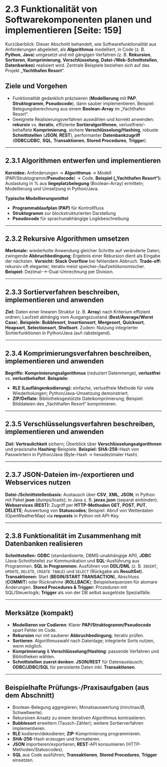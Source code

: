# 2.3 Funktionalität von Softwarekomponenten planen und implementieren [Seite: 159]

Kurzüberblick: Dieser Abschnitt behandelt, wie Softwarefunktionalität aus Anforderungen abgeleitet, als **Algorithmus** modelliert, in Code (z. B. **Python**, **Java**) umgesetzt und mit gängigen Verfahren (z. B. **Rekursion**, **Sortieren**, **Komprimierung**, **Verschlüsselung**, **Datei-/Web-Schnittstellen**, **Datenbanken**) realisiert wird. Zentrale Beispiele beziehen sich auf das Projekt „**Yachthafen Resort**“.

## Ziele und Vorgehen

* Funktionalität gedanklich präzisieren (**Modellierung** mit **PAP**, **Struktogramm**, **Pseudocode**), dann sauber implementieren. Beispiel: Belegungsberechnung aus einem **Boolean-Array** im „Yachthafen Resort“. 
* Geeignete Realisierungsverfahren auswählen und korrekt anwenden: **rekursiv** vs. **iterativ**, effiziente **Sortieralgorithmen**, verlustfreie/-behaftete **Komprimierung**, sichere **Verschlüsselung/Hashing**, robuste **Schnittstellen** (**JSON**, **REST**), performanter **Datenbankzugriff** (**ODBC/JDBC**, **SQL**, **Transaktionen**, **Stored Procedures**, **Trigger**).

---

## 2.3.1 Algorithmen entwerfen und implementieren

**Kernidee:** Anforderungen → **Algorithmus** → Modell (PAP/Struktogramm/**Pseudocode**) → Code.
**Beispiel („Yachthafen Resort“):** Auslastung in % aus **liegeplatzbelegung** (Boolean-Array) ermitteln; Modellierung und Umsetzung in Python/Java.

**Typische Modellierungsmittel**

* **Programmablaufplan (PAP)** für Kontrollfluss
* **Struktogramm** zur blockstrukturierten Darstellung
* **Pseudocode** für sprachunabhängige Logikbeschreibung 

---

## 2.3.2 Rekursive Algorithmen umsetzen

**Merkmale:** wiederholte Anwendung gleicher Schritte auf veränderte Daten; zwingende **Abbruchbedingung**; Ergebnis einer Rekursion dient als Eingabe der nächsten. **Vorsicht:** **Stack Overflow** bei fehlendem Abbruch. **Trade-off:** rekursiv oft eleganter, iterativ meist speicher-/laufzeitökonomischer. **Beispiel:** Dezimal-→-Dual-Umrechnung per Division.

---

## 2.3.3 Sortierverfahren beschreiben, implementieren und anwenden

**Ziel:** Daten einer linearen Struktur (z. B. **Array**) nach Kriterium effizient ordnen; Laufzeit abhängig vom Ausgangszustand (**Best/Average/Worst Case**). **Beispiele:** **Bubblesort**, **Insertionsort**, **Mergesort**, **Quicksort**, **Heapsort**, **Selectionsort**, **Shellsort**. Zudem: Nutzung integrierter Sortierfunktionen in Python/Java (auf-/absteigend).

---

## 2.3.4 Komprimierungsverfahren beschreiben, implementieren und anwenden

**Begriffe:** **Komprimierungsalgorithmus** (reduziert Datenmenge), **verlustfrei** vs. **verlustbehaftet**.
**Beispiele:**

* **RLE (Lauflängenkodierung):** einfache, verlustfreie Methode für viele Wiederholungen; Python/Java-Umsetzung demonstriert. 
* **ZIP/Deflate:** Bibliotheksgestützte Dateikomprimierung; Beispiel: Bilddateien des „Yachthafen Resort“ komprimieren.

---

## 2.3.5 Verschlüsselungsverfahren beschreiben, implementieren und anwenden

**Ziel:** **Vertraulichkeit** sichern; Überblick über **Verschlüsselungsalgorithmen** und praxisnahe **Hashing**-Beispiele.
**Beispiel:** **SHA-256**-Hash von Passwörtern in Python/Java (Byte-Hash → hexadezimaler Hash). 

---

## 2.3.7 JSON-Dateien im-/exportieren und Webservices nutzen

**Datei-/Schnittstellenbasis:** Austausch über **CSV**, **XML**, **JSON**; in Python mit Paket **json** (dumps/loads); in Java z. B. **javax.json** (separat einbinden).
**Webservices (REST):** Zugriff per **HTTP-Methoden** **GET**, **POST**, **PUT**, **DELETE**; Auswertung von **Statuscodes**; Beispiel: Abruf von Wetterdaten (OpenWeatherMap) via **requests** in Python mit API-Key.

---

## 2.3.8 Funktionalität im Zusammenhang mit Datenbanken realisieren

**Schnittstellen:** **ODBC** (standardisierte, DBMS-unabhängige API), **JDBC** (Java-Schnittstelle) zur Kommunikation und **SQL**-Ausführung aus Programmen. 
**SQL in Programmen:** Ausführen von **DDL/DML** (z. B. `INSERT`, `UPDATE`, `DELETE`, `CREATE TABLE`) und `SELECT` (Rückgabe als **ResultSet**). 
**Transaktionen:** Start (**BEGIN/START TRANSACTION**), Abschluss (**COMMIT**) oder Rücknahme (**ROLLBACK**); Beispielsequenzen für atomare Änderungen. 
**Stored Procedures & Trigger:** Prozeduren mit SQL/Steuerlogik; **Trigger** als von der DB selbst ausgelöste Spezialfälle. 

---

## Merksätze (kompakt)

* **Modellieren vor Codieren**: Klarer **PAP/Struktogramm/Pseudocode** spart Fehler im Code. 
* **Rekursion** nur mit sauberer **Abbruchbedingung**; iterativ prüfen. 
* **Sortieren**: Algorithmuswahl nach Datenlage; integrierte Sorts nutzen, wenn möglich. 
* **Komprimierung** & **Verschlüsselung/Hashing**: passende Verfahren und Bibliotheken wählen.
* **Schnittstellen zuerst denken**: **JSON/REST** für Datenaustausch; **ODBC/JDBC/SQL** für persistente Daten inkl. **Transaktionen**.

---

## Beispielhafte Prüfungs-/Praxisaufgaben (aus dem Abschnitt)

* Boolean-Belegung aggregieren; Monatsauswertung (min/max/Ø, Schwellwerte). 
* Rekursiven Ansatz zu einem iterativen Algorithmus kontrastieren. 
* **Bubblesort** erweitern (Tausch-Zähler); weitere Sortierverfahren implementieren. 
* **RLE** kodieren/dekodieren; **ZIP**-Komprimierung programmieren.
* **SHA-256**-Hash erzeugen und formatieren. 
* **JSON** importieren/exportieren; **REST**-API konsumieren (HTTP-Methoden/Statuscodes). 
* **SQL** aus Code ausführen; **Transaktionen**, **Stored Procedures**, **Trigger** einsetzen.


